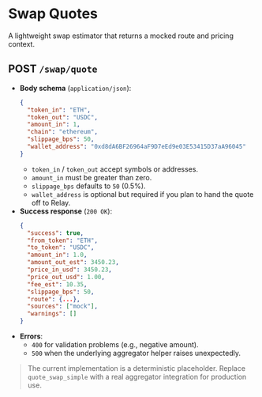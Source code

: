 # Swap Quotes

A lightweight swap estimator that returns a mocked route and pricing context.

## POST `/swap/quote`

- **Body schema** (`application/json`):
  ```json
  {
    "token_in": "ETH",
    "token_out": "USDC",
    "amount_in": 1,
    "chain": "ethereum",
    "slippage_bps": 50,
    "wallet_address": "0xd8dA6BF26964aF9D7eEd9e03E53415D37aA96045"
  }
  ```
  - `token_in` / `token_out` accept symbols or addresses.
  - `amount_in` must be greater than zero.
  - `slippage_bps` defaults to `50` (0.5%).
  - `wallet_address` is optional but required if you plan to hand the quote off to Relay.
- **Success response** (`200 OK`):
  ```json
  {
    "success": true,
    "from_token": "ETH",
    "to_token": "USDC",
    "amount_in": 1.0,
    "amount_out_est": 3450.23,
    "price_in_usd": 3450.23,
    "price_out_usd": 1.00,
    "fee_est": 10.35,
    "slippage_bps": 50,
    "route": {...},
    "sources": ["mock"],
    "warnings": []
  }
  ```
- **Errors**:
  - `400` for validation problems (e.g., negative amount).
  - `500` when the underlying aggregator helper raises unexpectedly.

> The current implementation is a deterministic placeholder. Replace `quote_swap_simple` with a real aggregator integration for production use.
